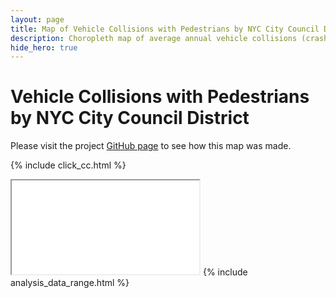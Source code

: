 ```yaml
---
layout: page
title: Map of Vehicle Collisions with Pedestrians by NYC City Council District
description: Choropleth map of average annual vehicle collisions (crashes) with pedestrians by NYC City Council District
hide_hero: true
---
```

# Vehicle Collisions with Pedestrians by NYC City Council District
Please visit the project [GitHub page](https://github.com/ray310/NYC-Vehicle-Collisions) to see how this map was made.

{% include click_cc.html %}
<iframe src="district_pedestrian_map.html" title="Choropleth map of collisions with pedestrians by NYC City Council District"></iframe>
{% include analysis_data_range.html %}
